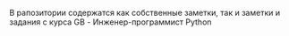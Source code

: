 В рапозитории содержатся как собственные заметки, так и заметки и задания с курса GB - Инженер-программист Python
